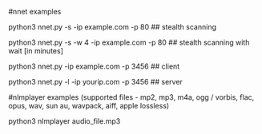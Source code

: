 #nnet examples

python3 nnet.py -s -ip example.com -p 80 ## stealth scanning

python3 nnet.py -s -w 4 -ip example.com -p 80 ## stealth scanning with wait [in minutes]

python3 nnet.py -ip example.com -p 3456 ## client

python3 nnet.py -l -ip yourip.com -p 3456 ## server

#nlmplayer examples (supported files - mp2, mp3, m4a, ogg / vorbis, flac, opus, wav, sun au, wavpack, aiff, apple lossless)

python3 nlmplayer audio_file.mp3

